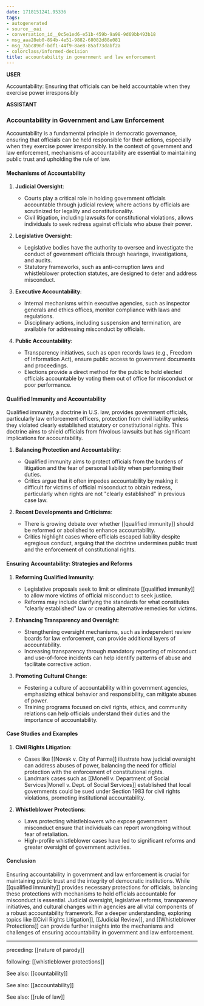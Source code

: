 ```yaml
---
date: 1718151241.95336
tags:
- autogenerated
- source__oai
- conversation_id__0c5e1ed6-e51b-459b-9a98-9d69bb493b18
- msg_aaa28eb0-894b-4e51-9882-68082d88e081
- msg_7abc896f-bdf1-44f9-8ae8-85af73dabf2a
- colorclass/informed-decision
title: accountability in government and law enforcement
---
```


**USER**

Accountability: Ensuring that officials can be held accountable when they exercise power irresponsibly


**ASSISTANT**

### Accountability in Government and Law Enforcement

Accountability is a fundamental principle in democratic governance, ensuring that officials can be held responsible for their actions, especially when they exercise power irresponsibly. In the context of government and law enforcement, mechanisms of accountability are essential to maintaining public trust and upholding the rule of law.

#### Mechanisms of Accountability

1. **Judicial Oversight**:
   - Courts play a critical role in holding government officials accountable through judicial review, where actions by officials are scrutinized for legality and constitutionality.
   - Civil litigation, including lawsuits for constitutional violations, allows individuals to seek redress against officials who abuse their power.

2. **Legislative Oversight**:
   - Legislative bodies have the authority to oversee and investigate the conduct of government officials through hearings, investigations, and audits.
   - Statutory frameworks, such as anti-corruption laws and whistleblower protection statutes, are designed to deter and address misconduct.

3. **Executive Accountability**:
   - Internal mechanisms within executive agencies, such as inspector generals and ethics offices, monitor compliance with laws and regulations.
   - Disciplinary actions, including suspension and termination, are available for addressing misconduct by officials.

4. **Public Accountability**:
   - Transparency initiatives, such as open records laws (e.g., Freedom of Information Act), ensure public access to government documents and proceedings.
   - Elections provide a direct method for the public to hold elected officials accountable by voting them out of office for misconduct or poor performance.

#### Qualified Immunity and Accountability

Qualified immunity, a doctrine in U.S. law, provides government officials, particularly law enforcement officers, protection from civil liability unless they violated clearly established statutory or constitutional rights. This doctrine aims to shield officials from frivolous lawsuits but has significant implications for accountability.

1. **Balancing Protection and Accountability**:
   - Qualified immunity aims to protect officials from the burdens of litigation and the fear of personal liability when performing their duties.
   - Critics argue that it often impedes accountability by making it difficult for victims of official misconduct to obtain redress, particularly when rights are not "clearly established" in previous case law.

2. **Recent Developments and Criticisms**:
   - There is growing debate over whether [[qualified immunity]] should be reformed or abolished to enhance accountability.
   - Critics highlight cases where officials escaped liability despite egregious conduct, arguing that the doctrine undermines public trust and the enforcement of constitutional rights.

#### Ensuring Accountability: Strategies and Reforms

1. **Reforming Qualified Immunity**:
   - Legislative proposals seek to limit or eliminate [[qualified immunity]] to allow more victims of official misconduct to seek justice.
   - Reforms may include clarifying the standards for what constitutes "clearly established" law or creating alternative remedies for victims.

2. **Enhancing Transparency and Oversight**:
   - Strengthening oversight mechanisms, such as independent review boards for law enforcement, can provide additional layers of accountability.
   - Increasing transparency through mandatory reporting of misconduct and use-of-force incidents can help identify patterns of abuse and facilitate corrective action.

3. **Promoting Cultural Change**:
   - Fostering a culture of accountability within government agencies, emphasizing ethical behavior and responsibility, can mitigate abuses of power.
   - Training programs focused on civil rights, ethics, and community relations can help officials understand their duties and the importance of accountability.

#### Case Studies and Examples

1. **Civil Rights Litigation**:
   - Cases like [[Novak v. City of Parma]] illustrate how judicial oversight can address abuses of power, balancing the need for official protection with the enforcement of constitutional rights.
   - Landmark cases such as [[Monell v. Department of Social Services|Monell v. Dept. of Social Services]] established that local governments could be sued under Section 1983 for civil rights violations, promoting institutional accountability.

2. **Whistleblower Protections**:
   - Laws protecting whistleblowers who expose government misconduct ensure that individuals can report wrongdoing without fear of retaliation.
   - High-profile whistleblower cases have led to significant reforms and greater oversight of government activities.

#### Conclusion

Ensuring accountability in government and law enforcement is crucial for maintaining public trust and the integrity of democratic institutions. While [[qualified immunity]] provides necessary protections for officials, balancing these protections with mechanisms to hold officials accountable for misconduct is essential. Judicial oversight, legislative reforms, transparency initiatives, and cultural changes within agencies are all vital components of a robust accountability framework. For a deeper understanding, exploring topics like [[Civil Rights Litigation]], [[Judicial Review]], and [[Whistleblower Protections]] can provide further insights into the mechanisms and challenges of ensuring accountability in government and law enforcement.


---

preceding: [[nature of parody]]  


following: [[whistleblower protections]]

See also: [[countability]]


See also: [[accountability]]


See also: [[rule of law]]